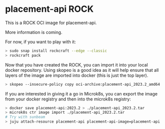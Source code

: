 # placement-api ROCK

This is a ROCK OCI image for placement-api.

More information is coming.

For now, if you want to play with it:

```bash
> sudo snap install rockcraft --edge --classic
> rockcraft pack
```

Now that you have created the ROCK, you can import it into
your local docker repository. Using skopeo is a good idea as
it will help ensure that all layers of the image are imported
into docker (this is just the top layer).

```bash
> skopeo --insecure-policy copy oci-archive:placement-api_2023.2_amd64.rock docker-daemon:placement-api:2023.2
```

If you are interested in giving it a go in Microk8s, you can
export the image from your docker registry and then into the
microk8s registry:

```bash
> docker save placement-api:2023.2 > ./placement-api_2023.2.tar
> microk8s ctr image import ./placement-api_2023.2.tar
# Try with sunbeam
> juju attach-resource placement-api placement-api-image=placement-api:2023.2
```
